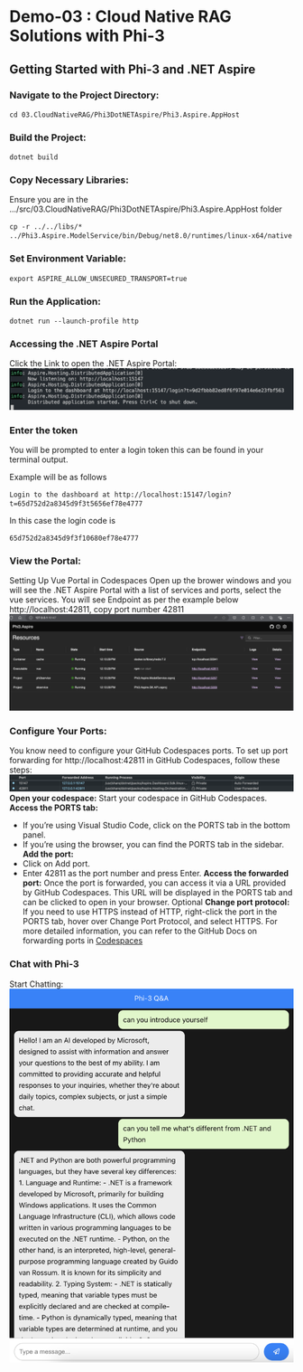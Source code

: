 # Demo-03 : Cloud Native RAG Solutions with Phi-3

## Getting Started with Phi-3 and .NET Aspire

### Navigate to the Project Directory:
```
cd 03.CloudNativeRAG/Phi3DotNETAspire/Phi3.Aspire.AppHost
```

### Build the Project:

```
dotnet build
```

### Copy Necessary Libraries:

Ensure you are in the .../src/03.CloudNativeRAG/Phi3DotNETAspire/Phi3.Aspire.AppHost folder

```
cp -r ../../libs/* ../Phi3.Aspire.ModelService/bin/Debug/net8.0/runtimes/linux-x64/native
```

### Set Environment Variable:
```
export ASPIRE_ALLOW_UNSECURED_TRANSPORT=true
```

### Run the Application:
```
dotnet run --launch-profile http
```

### Accessing the .NET Aspire Portal
Click the Link to open the .NET Aspire Portal: 
![Open Portal](/src/imgs/0301.png)

### Enter the token

You will be prompted to enter a login token this can be found in your terminal output.

Example will be as follows
```
Login to the dashboard at http://localhost:15147/login?t=65d752d2a8345d9f3t5656ef78e4777
```

In this case the login code is 
```
65d752d2a8345d9f3f10680ef78e4777
```

### View the Portal:
Setting Up Vue Portal in Codespaces
Open up the brower windows and you will see the .NET Aspire Portal with a list of services and ports, select the vue services. You will see Endpoint as per the example below http://localhost:42811, copy port number 42811
![PortSettings](/src/imgs/0302.png)

### Configure Your Ports: 
You know need to configure your GitHub Codespaces ports. 
To set up port forwarding for http://localhost:42811 in GitHub Codespaces, follow these steps:
![Configure Ports](/src/imgs/0303.png)
**Open your codespace:** Start your codespace in GitHub Codespaces.
**Access the PORTS tab:**
- If you’re using Visual Studio Code, click on the PORTS tab in the bottom panel.
- If you’re using the browser, you can find the PORTS tab in the sidebar.
**Add the port:**
- Click on Add port.
- Enter 42811 as the port number and press Enter.
**Access the forwarded port:**
Once the port is forwarded, you can access it via a URL provided by GitHub Codespaces. This URL will be displayed in the PORTS tab and can be clicked to open in your browser.
Optional
**Change port protocol:**
If you need to use HTTPS instead of HTTP, right-click the port in the PORTS tab, hover over Change Port Protocol, and select HTTPS.
For more detailed information, you can refer to the GitHub Docs on forwarding ports in [Codespaces](https://docs.github.com/en/codespaces/developing-in-a-codespace/forwarding-ports-in-your-codespace)

### Chat with Phi-3
Start Chatting: 
![Chat with Phi-3](/src/imgs/0304.png)
